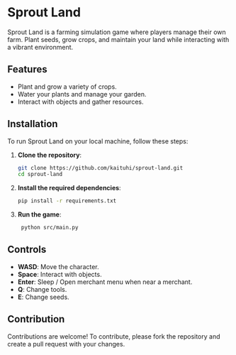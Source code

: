 # Sprout Land

Sprout Land is a farming simulation game where players manage their own farm. Plant seeds, grow crops, and maintain your land while interacting with a vibrant environment.

## Features
- Plant and grow a variety of crops.
- Water your plants and manage your garden.
- Interact with objects and gather resources.

## Installation

To run Sprout Land on your local machine, follow these steps:

1. **Clone the repository**:
   ```bash
   git clone https://github.com/kaituhi/sprout-land.git
   cd sprout-land
   
2. **Install the required dependencies**:
   ```bash
   pip install -r requirements.txt

3. **Run the game**:
   ```bash
    python src/main.py

## Controls
- **WASD**: Move the character.
- **Space**: Interact with objects.
- **Enter**: Sleep / Open merchant menu when near a merchant.
- **Q**: Change tools.
- **E**: Change seeds.

## Contribution

Contributions are welcome! To contribute, please fork the repository and create a pull request with your changes.